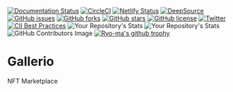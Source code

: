 [![Documentation Status](https://readthedocs.org/projects/gallerio/badge/?version=latest)](https://gallerio.readthedocs.io/en/latest/?badge=latest)
[![CircleCI](https://circleci.com/gh/KOSASIH/Gallerio/tree/main.svg?style=svg)](https://circleci.com/gh/KOSASIH/Gallerio/tree/main)
[![Netlify Status](https://api.netlify.com/api/v1/badges/c451d312-5068-41dd-b8c8-f563b4783b46/deploy-status)](https://app.netlify.com/sites/gallerio/deploys)
[![DeepSource](https://deepsource.io/gh/KOSASIH/Gallerio.svg/?label=active+issues&show_trend=true&token=MuuOooSAU-QjoWOZHBvnC_XO)](https://deepsource.io/gh/KOSASIH/Gallerio/?ref=repository-badge)
[![GitHub issues](https://img.shields.io/github/issues/KOSASIH/Gallerio)](https://github.com/KOSASIH/Gallerio/issues)
[![GitHub forks](https://img.shields.io/github/forks/KOSASIH/Gallerio)](https://github.com/KOSASIH/Gallerio/network)
[![GitHub stars](https://img.shields.io/github/stars/KOSASIH/Gallerio)](https://github.com/KOSASIH/Gallerio/stargazers)
[![GitHub license](https://img.shields.io/github/license/KOSASIH/Gallerio)](https://github.com/KOSASIH/Gallerio/blob/main/LICENSE)
[![Twitter](https://img.shields.io/twitter/url?style=social&url=https%3A%2F%2Fmobile.twitter.com%2FKosasihg88G)](https://twitter.com/intent/tweet?text=Wow:&url=https%3A%2F%2Fgithub.com%2FKOSASIH%2FGallerio)
[![CII Best Practices](https://bestpractices.coreinfrastructure.org/projects/5530/badge)](https://bestpractices.coreinfrastructure.org/projects/5530)
![Your Repository's Stats](https://github-readme-stats.vercel.app/api?username=KOSASIH&show_icons=true)
![Your Repository's Stats](https://github-readme-stats.vercel.app/api/top-langs/?username=KOSASIH&theme=blue-green)
![GitHub Contributors Image](https://contrib.rocks/image?repo=KOSASIH/Metazone)
[![Ryo-ma's github trophy](https://github-profile-trophy.vercel.app/?username=KOSASIH&row=1)](https://github.com/KOSASIH/github-profile-trophy)




# Gallerio
NFT Marketplace
